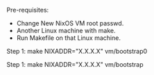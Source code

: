 Pre-requisites:
- Change New NixOS VM root passwd.
- Another Linux machine with make. 
- Run Makefile on that Linux machine.

Step 1:
make NIXADDR="X.X.X.X" vm/bootstrap0

Step 1:
make NIXADDR="X.X.X.X" vm/bootstrap

